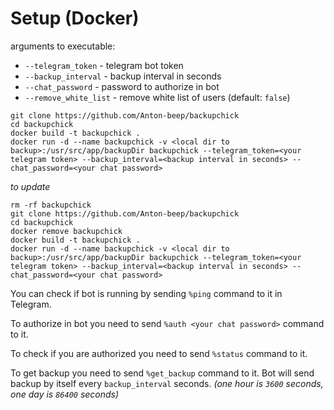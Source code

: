 # Setup (Docker)

arguments to executable:
- `--telegram_token` - telegram bot token
- `--backup_interval` - backup interval in seconds
- `--chat_password` - password to authorize in bot
- `--remove_white_list` - remove white list of users (default: `false`)
```shell
git clone https://github.com/Anton-beep/backupchick
cd backupchick
docker build -t backupchick .
docker run -d --name backupchick -v <local dir to backup>:/usr/src/app/backupDir backupchick --telegram_token=<your telegram token> --backup_interval=<backup interval in seconds> --chat_password=<your chat password>  
```

_to update_
```shell
rm -rf backupchick
git clone https://github.com/Anton-beep/backupchick
cd backupchick
docker remove backupchick
docker build -t backupchick .
docker run -d --name backupchick -v <local dir to backup>:/usr/src/app/backupDir backupchick --telegram_token=<your telegram token> --backup_interval=<backup interval in seconds> --chat_password=<your chat password>  
```

You can check if bot is running by sending `%ping` command to it in Telegram.

To authorize in bot you need to send `%auth <your chat password>` command to it.

To check if you are authorized you need to send `%status` command to it.

To get backup you need to send `%get_backup` command to it. Bot will send backup by itself every `backup_interval` seconds. _(one hour is `3600` seconds, one day is `86400` seconds)_
